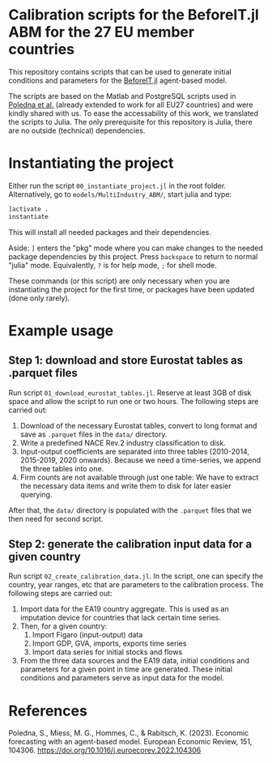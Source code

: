 Calibration scripts for the BeforeIT.jl ABM for the 27 EU member countries
====

This repository contains scripts that can be used to generate initial
conditions and parameters for the
[BeforeIT.jl](https://github.com/bancaditalia/BeforeIT.jl) agent-based
model.

The scripts are based on the Matlab and PostgreSQL scripts used in
[Poledna et
al.](https://www.sciencedirect.com/science/article/pii/S0014292122001891)
(already extended to work for all EU27 countries) and were kindly
shared with us. To ease the accessability of this work, we translated
the scripts to Julia. The only prerequisite for this repository is
Julia, there are no outside (technical) dependencies.

# Instantiating the project

Either run the script `00_instantiate_project.jl` in the root folder.
Alternatively, go to `models/MultiIndustry_ABM/`, start julia and
type:

``` julia
]activate .
instantiate
```

This will install all needed packages and their dependencies.

Aside: `]` enters the "pkg" mode where you can make changes to the
needed package dependencies by this project. Press `backspace` to
return to normal "julia" mode. Equivalently, `?` is for help mode, `;`
for shell mode.

These commands (or this script) are only necessary when you are
instantiating the project for the first time, or packages have been
updated (done only rarely).

# Example usage

## Step 1: download and store Eurostat tables as .parquet files

Run script `01_download_eurostat_tables.jl`. Reserve at least 3GB of
disk space and allow the script to run one or two hours. The following
steps are carried out:

1. Download of the necessary Eurostat tables, convert to long format
   and save as `.parquet` files in the `data/` directory.
2. Write a predefined NACE Rev.2 industry classification to disk.
3. Input-output coefficients are separated into three tables
   (2010-2014, 2015-2019, 2020 onwards). Because we need a
   time-series, we append the three tables into one.
4. Firm counts are not available through just one table: We have to
   extract the necessary data items and write them to disk for later
   easier querying.
   
After that, the `data/` directory is populated with the `.parquet` files
that we then need for second script.

## Step 2: generate the calibration input data for a given country

Run script `02_create_calibration_data.jl`. In the script, one can
specify the country, year ranges, etc that are parameters to the
calibration process. The following steps are carried out:

1. Import data for the EA19 country aggregate. This is used as an
   imputation device for countries that lack certain time series.
2. Then, for a given country:
   1. Import Figaro (input-output) data
   2. Import GDP, GVA, imports, exports time series
   3. Import data series for initial stocks and flows
3. From the three data sources and the EA19 data, initial conditions
   and parameters for a given point in time are generated. These
   initial conditions and parameters serve as input data for the
   model.


# References

Poledna, S., Miess, M. G., Hommes, C., & Rabitsch, K. (2023). Economic forecasting with an agent-based model. European Economic Review, 151, 104306. https://doi.org/10.1016/j.euroecorev.2022.104306
